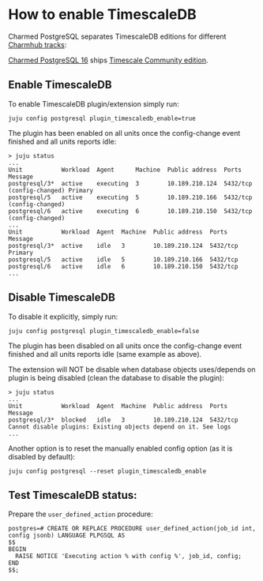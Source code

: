 # How to enable TimescaleDB

Charmed PostgreSQL separates TimescaleDB editions for different [Charmhub tracks](https://canonical-charmcraft.readthedocs-hosted.com/en/stable/howto/manage-channels/):

[Charmed PostgreSQL 16](https://charmhub.io/postgresql?channel=16/stable) ships [Timescale Community edition](https://docs.timescale.com/about/latest/timescaledb-editions/).

## Enable TimescaleDB

To enable TimescaleDB plugin/extension simply run:
```text
juju config postgresql plugin_timescaledb_enable=true
```
The plugin has been enabled on all units once the config-change event finished and all units reports idle:
```text
> juju status
...
Unit           Workload  Agent      Machine  Public address  Ports     Message
postgresql/3*  active    executing  3        10.189.210.124  5432/tcp  (config-changed) Primary
postgresql/5   active    executing  5        10.189.210.166  5432/tcp  (config-changed) 
postgresql/6   active    executing  6        10.189.210.150  5432/tcp  (config-changed) 
...
Unit           Workload  Agent  Machine  Public address  Ports     Message
postgresql/3*  active    idle   3        10.189.210.124  5432/tcp  Primary
postgresql/5   active    idle   5        10.189.210.166  5432/tcp  
postgresql/6   active    idle   6        10.189.210.150  5432/tcp  
...
```

## Disable TimescaleDB

To disable it explicitly, simply run:

```text
juju config postgresql plugin_timescaledb_enable=false
```

The plugin has been disabled on all units once the config-change event finished and all units reports idle (same example as above).

The extension will NOT be disable when database objects uses/depends on plugin is being disabled (clean the database to disable the plugin):
```text
> juju status
...
Unit           Workload  Agent  Machine  Public address  Ports     Message
postgresql/3*  blocked   idle   3        10.189.210.124  5432/tcp  Cannot disable plugins: Existing objects depend on it. See logs
...
```

Another option is to reset the manually enabled config option (as it is disabled by default):
```text
juju config postgresql --reset plugin_timescaledb_enable
```

## Test TimescaleDB status:

Prepare the `user_defined_action` procedure:
```text
postgres=# CREATE OR REPLACE PROCEDURE user_defined_action(job_id int, config jsonb) LANGUAGE PLPGSQL AS
$$
BEGIN
  RAISE NOTICE 'Executing action % with config %', job_id, config;
END
$$;
```
